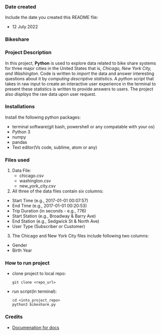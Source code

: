 

### Date created
Include the date you created this README file:
* 12 July 2022

### Bikeshare

### Project Description
In this project, **Python** is used to explore data related to bike share systems for three major cities in the United States that is, _Chicago, New York City, and Washington_. Code is written to _import_ the data and answer interesting questions about it by _computing descriptive statistics_.  A _python script_ that takes in raw input to create an interactive user experience in the terminal to present these statistics is written to provide answers to users. The project also _displays_ the raw data upon user request.

### Installations 
Install the following python packages:
* terminal software(git bash,  powershell or any compatable with your os)
* Python 3
* numpy
* pandas
* Text editor(Vs code, sublime, atom or any)
 
  
### Files used
1. Data File: 
    - chicago.csv
    - washington.csv
    - new_york_city.csv
2. All three of the data files contain six columns:
* Start Time (e.g., 2017-01-01 00:07:57)
* End Time (e.g., 2017-01-01 00:20:53)
* Trip Duration (in seconds - e.g., 776)
* Start Station (e.g., Broadway & Barry Ave)
* End Station (e.g., Sedgwick St & North Ave)
* User Type (Subscriber or Customer)

3. The Chicago and New York City files include following two columns:
* Gender
* Birth Year
### How to run project
* clone project to local repo:
    ```
    git clone <repo_url>
    ```
* run script(In terminal):
  ```
  cd <into_project_repo>
  python3 bikeshare.py
  ```
### Credits
* [Documenation for docs](https://docs.github.com/en/get-started/writing-on-github/getting-started-with-writing-and-formatting-on-github/basic-writing-and-formatting-syntax)
  


